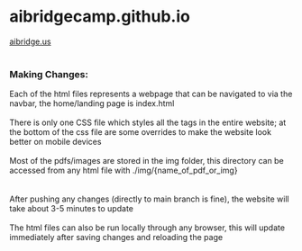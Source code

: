 # aibridgecamp.github.io
[aibridge.us](https://aibridgecamp.github.io) <br /><br />
### Making Changes: <br />
Each of the html files represents a webpage that can be navigated to via the navbar, the home/landing page is index.html <br /><br />
There is only one CSS file which styles all the tags in the entire website; at the bottom of the css file are some overrides to make the website look better on mobile devices <br /><br />
Most of the pdfs/images are stored in the img folder, this directory can be accessed from any html file with ./img/{name_of_pdf_or_img} <br /><br /><br />
After pushing any changes (directly to main branch is fine), the website will take about 3-5 minutes to update <br /><br />
The html files can also be run locally through any browser, this will update immediately after saving changes and reloading the page
